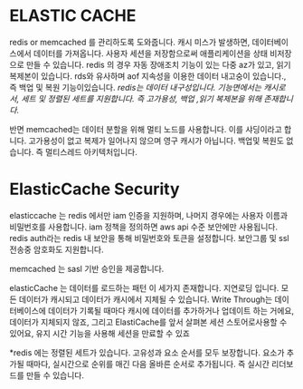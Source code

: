 # ELASTIC CACHE

redis or memcached 를 관리하도록 도와줍니다. 
캐시 미스가 발생하면, 데이터베이스에서 데이터를 가져옵니다. 
사용자 세션을 저장함으로써 애플리케이션을 상태 비저장으로 만들 수 있습니다. 
redis 의 경우 자동 장애조치 기능이 있는 다중 az가 있고, 읽기 복제본이 있습니다. rds와 유사하며 aof 지속성을 이용한 데이터 내고숭이 있습니다., 즉 백업 및 복원 기능이있습니다. *redis는 데이터 내구성입니다. 기능면에서는 캐시로서, 세트 및 정렬된 세트를 지원합니다. 즉 고가용성, 백업 ,읽기 복제본을 위해 존재합니다.*

반면 memcached는 데이터 분할을 위해 멀티 노드를 사용합니다. 이를 샤딩이라고 합니다. 고가용성이 없고 복제가 일어나지 않으며 영구 캐시가 아닙니다. 백업및 복원도 없습니다. 즉 멀티스레드 아키텍처입니다. 

# ElasticCache Security

elasticcache 는 redis 에서만 iam 인증을 지원하며, 나머지 경우에는 사용자 이름과 비밀번호를 사용합니다. iam 정책을 정의하면 aws api 수준 보안에만 사용됩니다. redis auth라는 redis 내 보안을 통해 비밀번호와 토큰을 설정합니다.
보안그룹 및 ssl 전송중 암호화도 지원합니다. 

memcached 는 sasl 기반 승인을 제공합니다. 

elasticCache 는 데이터를 로드하는 패턴 이 세가지 존재합니다. 
지연로딩 입니다. 모든 데이터가 캐시되고 데이터가 캐시에서 지체될 수 있습니다. Write Through는 데이터베이스에 데이터가 기록될 때마다 캐시에 데이터를 추가하거나 업데이트 하는 거에요, 데이터가 지체되지 않죠, 그리고 ElastiCache를 앞서 살펴본 세션 스토어로사용할 수 있어요, 유지 시간 기능을 사용해 세션을 만료할 수 있죠

*redis 에는 정렬된 세트가 있습니다. 고유성과 요소 순서를 모두 보장합니다. 요소가 추가될 때마다, 실시간으로 순위를 매긴 다음 올바른 순서로 추가됩니다. 즉 실시간 리더보드를 만들 수 있습니다. 
